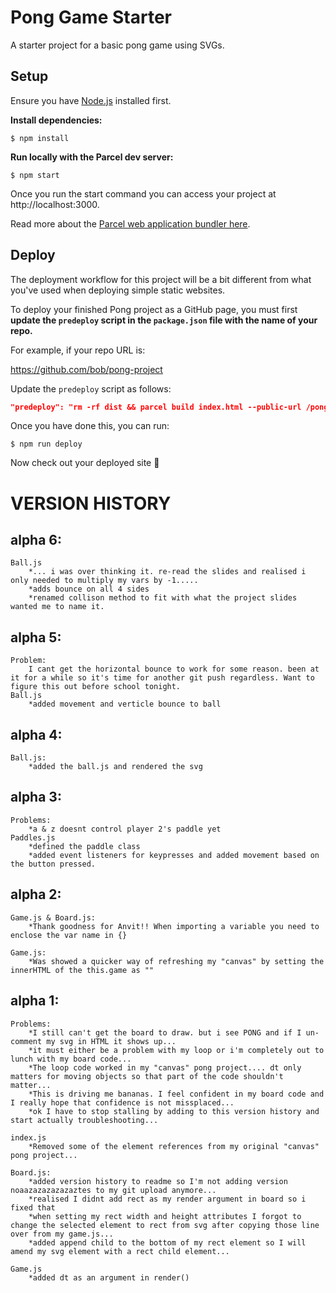 # Pong Game Starter

A starter project for a basic pong game using SVGs.

## Setup

Ensure you have [Node.js](https://nodejs.org/en/) installed first.

**Install dependencies:**

`$ npm install`

**Run locally with the Parcel dev server:**

`$ npm start`

Once you run the start command you can access your project at http://localhost:3000.

Read more about the [Parcel web application bundler here](https://parceljs.org/).

## Deploy

The deployment workflow for this project will be a bit different from what you've used when deploying simple static websites.

To deploy your finished Pong project as a GitHub page, you must first **update the `predeploy` script in the `package.json` file with the name of your repo.**

For example, if your repo URL is:

https://github.com/bob/pong-project

Update the `predeploy` script as follows:

```json
"predeploy": "rm -rf dist && parcel build index.html --public-url /pong-project",
```

Once you have done this, you can run:

`$ npm run deploy`

Now check out your deployed site 🙂


# VERSION HISTORY
## alpha 6:

    Ball.js
        *... i was over thinking it. re-read the slides and realised i only needed to multiply my vars by -1.....
        *adds bounce on all 4 sides
        *renamed collison method to fit with what the project slides wanted me to name it.

## alpha 5:
    
    Problem:
        I cant get the horizontal bounce to work for some reason. been at it for a while so it's time for another git push regardless. Want to figure this out before school tonight.
    Ball.js
        *added movement and verticle bounce to ball

## alpha 4:
    
    Ball.js:
        *added the ball.js and rendered the svg

## alpha 3:
    
    Problems:
        *a & z doesnt control player 2's paddle yet
    Paddles.js
        *defined the paddle class
        *added event listeners for keypresses and added movement based on the button pressed.

## alpha 2:

    Game.js & Board.js:
        *Thank goodness for Anvit!! When importing a variable you need to enclose the var name in {}
    
    Game.js:
        *Was showed a quicker way of refreshing my "canvas" by setting the innerHTML of the this.game as ""

## alpha 1:
    
    Problems:
        *I still can't get the board to draw. but i see PONG and if I un-comment my svg in HTML it shows up...
        *it must either be a problem with my loop or i'm completely out to lunch with my board code...
        *The loop code worked in my "canvas" pong project.... dt only matters for moving objects so that part of the code shouldn't matter...
        *This is driving me bananas. I feel confident in my board code and I really hope that confidence is not missplaced...
        *ok I have to stop stalling by adding to this version history and start actually troubleshooting...

    index.js
        *Removed some of the element references from my original "canvas" pong project...
                
    Board.js:
        *added version history to readme so I'm not adding version noaazazazazazaztes to my git upload anymore...
        *realised I didnt add rect as my render argument in board so i fixed that
        *when setting my rect width and height attributes I forgot to change the selected element to rect from svg after copying those line over from my game.js...
        *added append child to the bottom of my rect element so I will amend my svg element with a rect child element...

    Game.js
        *added dt as an argument in render()